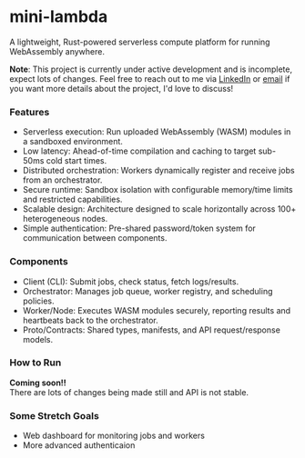 # mini-lambda
A lightweight, Rust-powered serverless compute platform for running WebAssembly anywhere.

**Note**: This project is currently under active development and is incomplete, expect lots of changes. Feel free to reach out to me via [LinkedIn](https://www.linkedin.com/in/elliottfaa/) or [email](mailto:elliotthfaa@gmail.com) if you want more details about the project, I'd love to discuss!

### Features

- Serverless execution: Run uploaded WebAssembly (WASM) modules in a sandboxed environment.
- Low latency: Ahead-of-time compilation and caching to target sub-50ms cold start times.
- Distributed orchestration: Workers dynamically register and receive jobs from an orchestrator.
- Secure runtime: Sandbox isolation with configurable memory/time limits and restricted capabilities.
- Scalable design: Architecture designed to scale horizontally across 100+ heterogeneous nodes.
- Simple authentication: Pre-shared password/token system for communication between components.

### Components

- Client (CLI): Submit jobs, check status, fetch logs/results.
- Orchestrator: Manages job queue, worker registry, and scheduling policies.
- Worker/Node: Executes WASM modules securely, reporting results and heartbeats back to the orchestrator.
- Proto/Contracts: Shared types, manifests, and API request/response models.

### How to Run

**Coming soon!!**  
There are lots of changes being made still and API is not stable.

### Some Stretch Goals
- Web dashboard for monitoring jobs and workers
- More advanced authenticaion